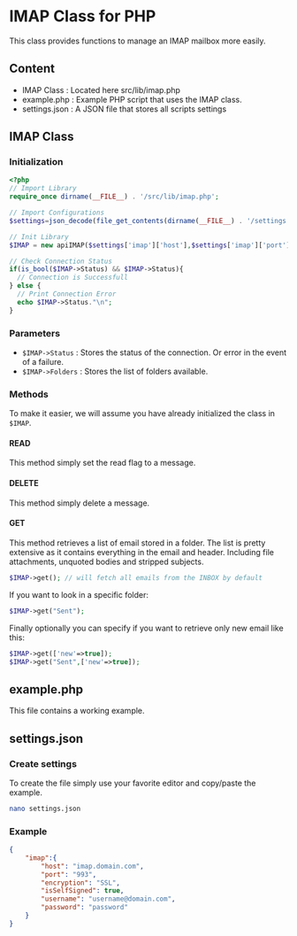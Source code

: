 # IMAP Class for PHP
This class provides functions to manage an IMAP mailbox more easily.

## Content
 - IMAP Class : Located here src/lib/imap.php
 - example.php : Example PHP script that uses the IMAP class.
 - settings.json : A JSON file that stores all scripts settings

## IMAP Class
### Initialization
```PHP
<?php
// Import Library
require_once dirname(__FILE__) . '/src/lib/imap.php';

// Import Configurations
$settings=json_decode(file_get_contents(dirname(__FILE__) . '/settings.json'),true);

// Init Library
$IMAP = new apiIMAP($settings['imap']['host'],$settings['imap']['port'],$settings['imap']['encryption'],$settings['imap']['username'],$settings['imap']['password'],$settings['imap']['isSelfSigned']);

// Check Connection Status
if(is_bool($IMAP->Status) && $IMAP->Status){
  // Connection is Successfull
} else {
  // Print Connection Error
  echo $IMAP->Status."\n";
}
```
### Parameters
 - ```$IMAP->Status``` : Stores the status of the connection. Or error in the event of a failure.
 - ```$IMAP->Folders``` : Stores the list of folders available.
### Methods
To make it easier, we will assume you have already initialized the class in ```$IMAP```.
#### READ
This method simply set the read flag to a message.
#### DELETE
This method simply delete a message.
#### GET
This method retrieves a list of email stored in a folder. The list is pretty extensive as it contains everything in the email and header. Including file attachments, unquoted bodies and stripped subjects.
```PHP
$IMAP->get(); // will fetch all emails from the INBOX by default
```
If you want to look in a specific folder:
```PHP
$IMAP->get("Sent");
```
Finally optionally you can specify if you want to retrieve only new email like this:
```PHP
$IMAP->get(['new'=>true]);
$IMAP->get("Sent",['new'=>true]);
```

## example.php
This file contains a working example.

## settings.json
### Create settings
To create the file simply use your favorite editor and copy/paste the example.
```BASH
nano settings.json
```
### Example
```JSON
{
    "imap":{
        "host": "imap.domain.com",
        "port": "993",
        "encryption": "SSL",
        "isSelfSigned": true,
        "username": "username@domain.com",
        "password": "password"
    }
}
```
